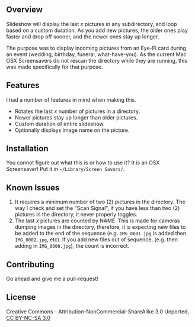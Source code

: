 ## Overview

Slideshow will display the last _x_ pictures in any subdirectory, and loop based on a custom duration. As you add new pictures, the older ones play faster and drop off sooner, and the newer ones stay up longer.

The purpose was to display incoming pictures from an Eye-Fi card during an event (wedding, birthday, funeral, what-have-you).  As the current Mac OSX Screensavers do not rescan the directory while they are running, this was made specifically for that purpose.

## Features

I had a number of features in mind when making this.

 * Rotates the last _x_ number of pictures in a directory.
 * Newer pictures stay up longer than older pictures.
 * Custom duration of entire slideshow.
 * Optionally displays image name on the picture.

## Installation

You cannot figure out what this is or how to use it?  It is an OSX Screensaver!  Put it in ```~/Library/Screen Savers/```.

## Known Issues

 1. It requires a minimum number of two (2) pictures in the directory. The way I check and set the "Scan Signal", if you have less than two (2) pictures in the directory, it never properly toggles.
 2. The last _x_ pictures are counted by NAME. This is made for cameras dumping images in the directory, therefore, it is expecting new files to be added to the end of the sequence (e.g. ```IMG_0001.jpg``` is added then ```IMG_0002.jpg```, etc). If you add new files out of sequence, (e.g. then adding in ```IMG_0000.jpg```), the count is incorrect.

## Contributing

Go ahead and give me a pull-request!

## License

Creative Commons - Attribution-NonCommercial-ShareAlike 3.0 Unported, [CC BY-NC-SA 3.0](http://creativecommons.org/licenses/by-nc-sa/3.0/)


